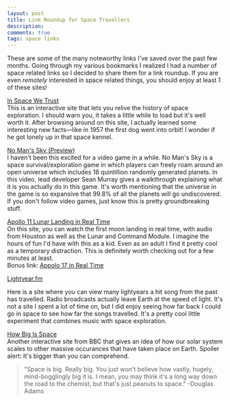 ```yaml
---
layout: post
title: Link Roundup for Space Travellers
description: 
comments: true
tags: space links
---
```

These are some of the many noteworthy links I've saved over the past few months. Going through my various bookmarks I realized I had a number of space related links so I decided to share them for a link roundup. If you are even <i>remotely</i> interested in space related things, you should enjoy at least 1 of these sites!

[In Space We Trust](http://inspacewetrust.org/en/)<br>
This is an interactive site that lets you relive the history of space exploration. I should warn you, it takes a little while to load but it's well worth it. After browsing around on this site, I actually learned some interesting new facts—like in 1957 the first dog went into orbit! I wonder if he got lonely up in that space kennel.

[No Man's Sky (Preview)](https://www.youtube.com/watch?v=D-uMFHoF8VA)<br>
I haven't been this excited for a video game in a while. No Man's Sky is a space survival/exploration game in which players can freely roam around an open universe which includes 18 quintillion randomly generated planets. In this video, lead developer Sean Murray gives a walkthrough explaining what it is you actually do in this game. It's worth mentioning that the universe in the game is so expansive that 99.8% of all the planets will go undiscovered. If you don't follow video games, just know this is pretty groundbreaking stuff.

[Apollo 11 Lunar Landing in Real Time](http://www.firstmenonthemoon.com/)<br>
On this site, you can watch the first moon landing in real time, with audio from Houston as well as the Lunar and Command Module. I imagine the hours of fun I'd have with this as a kid. Even as an adult I find it pretty cool as a temporary distraction. This is definitely worth checking out for a few minutes at least.<br>
Bonus link: [Appolo 17 in Real Time](http://apollo17.org/)

[Lightyear.fm](http://www.lightyear.fm/)<br> 
<!-- FIX THIS -->
Here is a site where you can view many lightyears a hit song from the past has travelled. Radio broadcasts actually leave Earth at the speed of light. It's not a site I spent a lot of time on, but I did enjoy seeing how far back I could go in space to see how far the songs travelled. It's a pretty cool little experiment that combines music with space exploration.

[How Big Is Space](http://www.bbc.com/future/bespoke/20140304-how-big-is-space-interactive/index.html)<br>
Another interactive site from BBC that gives an idea of how our solar system scales to other massive occurances that have taken place on Earth. Spoiler alert: It's bigger than you can comprehend.

>"Space is big. Really big. You just won't believe how vastly, hugely, mind-bogglingly big it is. I mean, you may think it's a long way down the road to the chemist, but that's just peanuts to space."
-Douglas Adams